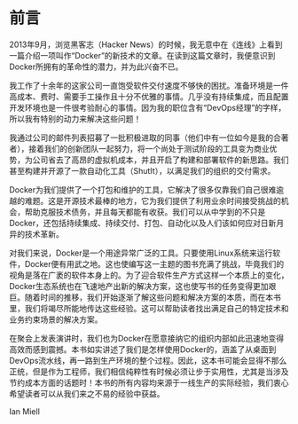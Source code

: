 # 前言

2013年9月，浏览黑客志（Hacker News）的时候，我无意中在《连线》上看到一篇介绍一项叫作“Docker”的新技术的文章。在读到这篇文章时，我便意识到Docker所拥有的革命性的潜力，并为此兴奋不已。

我工作了十余年的这家公司一直饱受软件交付速度不够快的困扰。准备环境是一件高成本、费时、需要手工操作且十分不优雅的事情。几乎没有持续集成，而且配置开发环境也是一件很考验耐心的事情。因为我的职位含有“DevOps经理”的字样，所以我有特别的动力来解决这些问题！

我通过公司的邮件列表招募了一批积极进取的同事（他们中有一位如今是我的合著者），接着我们的创新团队一起努力，将一个尚处于测试阶段的工具变为商业优势，为公司省去了高昂的虚拟机成本，并且开启了构建和部署软件的新思路。我们甚至构建并开源了一款自动化工具（ShutIt），以满足我们的组织的交付需求。

Docker为我们提供了一个打包和维护的工具，它解决了很多仅靠我们自己很难逾越的难题。这是开源技术最棒的地方，它为我们提供了利用业余时间接受挑战的机会，帮助克服技术债务，并且每天都能有收获。我们可以从中学到的不只是Docker，还包括持续集成、持续交付、打包、自动化以及人们该如何应对日新月异的技术革新。

对我们来说，Docker是一个用途异常广泛的工具。只要使用Linux系统来运行软件，Docker便有用武之地。这也使编写这一主题的图书充满了挑战，毕竟我们的视角是落在广袤的软件本身上的。为了迎合软件生产方式这样一个本质上的变化，Docker生态系统也在飞速地产出新的解决方案，这也使写书的任务变得更加艰巨。随着时间的推移，我们开始逐渐了解这些问题和解决方案的本质，而在本书里，我们将竭尽所能地传达这些经验。这可以帮助读者找出满足自己的特定技术和业务约束场景的解决方案。

在聚会上发表演讲时，我们也为Docker在愿意接纳它的组织内部如此迅速地变得高效而感到震撼。本书如实讲述了我们是怎样使用Docker的，涵盖了从桌面到DevOps流水线，再一路到生产环境的整个过程。因此，这本书可能会显得不那么正统，但是作为工程师，我们相信纯粹性有时候必须让步于实用性，尤其是当涉及节约成本方面的话题时！本书的所有内容均来源于一线生产的实际经验，我们衷心希望读者可以从我们来之不易的经验中获益。

Ian Miell



